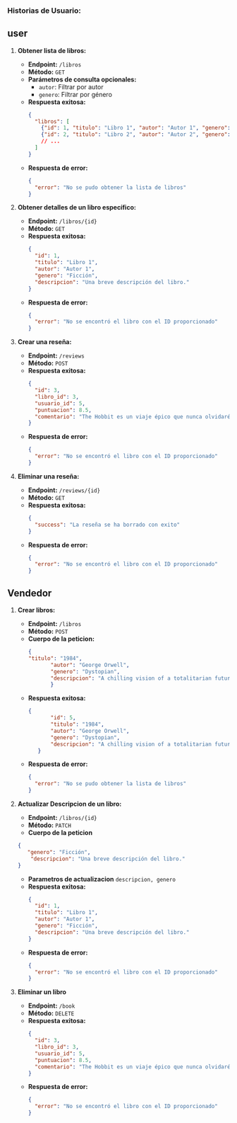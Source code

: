 
### Historias de Usuario:
## user
1. **Obtener lista de libros:**
   - **Endpoint:** `/libros`
   - **Método:** `GET`
   - **Parámetros de consulta opcionales:** 
     - `autor`: Filtrar por autor
     - `genero`: Filtrar por género
   - **Respuesta exitosa:**
     ```json
     {
       "libros": [
         {"id": 1, "titulo": "Libro 1", "autor": "Autor 1", "genero": "Ficción"},
         {"id": 2, "titulo": "Libro 2", "autor": "Autor 2", "genero": "No ficción"}
         // ...
       ]
     }
     ```
   - **Respuesta de error:**
     ```json
     {
       "error": "No se pudo obtener la lista de libros"
     }
     ```

2. **Obtener detalles de un libro específico:**
   - **Endpoint:** `/libros/{id}`
   - **Método:** `GET`
   - **Respuesta exitosa:**
     ```json
     {
       "id": 1,
       "titulo": "Libro 1",
       "autor": "Autor 1",
       "genero": "Ficción",
       "descripcion": "Una breve descripción del libro."
     }
     ```
   - **Respuesta de error:**
     ```json
     {
       "error": "No se encontró el libro con el ID proporcionado"
     }
     ```
3. **Crear una reseña:**
   - **Endpoint:** `/reviews`
   - **Método:** `POST`
   - **Respuesta exitosa:**
     ```json
     {
       "id": 3,
       "libro_id": 3,
       "usuario_id": 5,
       "puntuacion": 8.5,
       "comentario": "The Hobbit es un viaje épico que nunca olvidaré."
     }
     ```
   - **Respuesta de error:**
     ```json
     {
       "error": "No se encontró el libro con el ID proporcionado"
     }
     ```
4. **Eliminar una reseña:**
   - **Endpoint:** `/reviews/{id}`
   - **Método:** `GET`
   - **Respuesta exitosa:**
     ```json
     {
       "success": "La reseña se ha borrado con exito"
     }
     ```
   - **Respuesta de error:**
     ```json
     {
       "error": "No se encontró el libro con el ID proporcionado"
     }
     ```

## Vendedor

1. **Crear libros:**
   - **Endpoint:** `/libros`
   - **Método:** `POST`
   - **Cuerpo de la peticion:** 
     ```json
     {
     "titulo": "1984",
            "autor": "George Orwell",
            "genero": "Dystopian",
            "descripcion": "A chilling vision of a totalitarian future"
            }
     ```
   - **Respuesta exitosa:**
     ```json
     {
            "id": 5,
            "titulo": "1984",
            "autor": "George Orwell",
            "genero": "Dystopian",
            "descripcion": "A chilling vision of a totalitarian future"
        }
     ```
   - **Respuesta de error:**
     ```json
     {
       "error": "No se pudo obtener la lista de libros"
     }
     ```

2. **Actualizar Descripcion de un libro:**
   - **Endpoint:** `/libros/{id}`
   - **Método:** `PATCH`
   - **Cuerpo de la peticion**
   ```json
   {
      "genero": "Ficción",
       "descripcion": "Una breve descripción del libro."
   }
   ```
   - **Parametros de actualizacion**
   `descripcion, genero`
   - **Respuesta exitosa:**
     ```json
     {
       "id": 1,
       "titulo": "Libro 1",
       "autor": "Autor 1",
       "genero": "Ficción",
       "descripcion": "Una breve descripción del libro."
     }
     ```
   - **Respuesta de error:**
     ```json
     {
       "error": "No se encontró el libro con el ID proporcionado"
     }
     ```
3. **Eliminar un libro**
   - **Endpoint:** `/book`
   - **Método:** `DELETE`
   - **Respuesta exitosa:**
     ```json
     {
       "id": 3,
       "libro_id": 3,
       "usuario_id": 5,
       "puntuacion": 8.5,
       "comentario": "The Hobbit es un viaje épico que nunca olvidaré."
     }
     ```
   - **Respuesta de error:**
     ```json
     {
       "error": "No se encontró el libro con el ID proporcionado"
     }
     ```